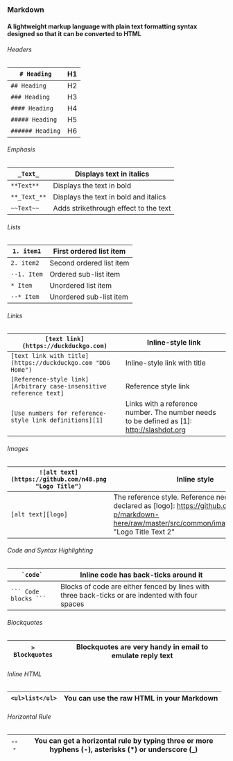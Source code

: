 ### Markdown

#### A lightweight markup language with plain text formatting syntax designed so that it can be converted to HTML

###### Headers

| `# Heading`      | H1  |
| ---------------- | --- |
| `## Heading`     | H2  |
| `### Heading`    | H3  |
| `#### Heading`   | H4  |
| `##### Heading`  | H5  |
| `###### Heading` | H6  |

###### Emphasis

| `_Text_`     | Displays text in italics              |
| ------------ | ------------------------------------- |
| `**Text**`   | Displays the text in bold             |
| `**_Text_**` | Displays the text in bold and italics |
| `~~Text~~`   | Adds strikethrough effect to the text |

###### Lists

| `1. item1`  | First ordered list item  |
| ----------- | ------------------------ |
| `2. item2`  | Second ordered list item |
| `⋅⋅1. Item` | Ordered sub-list item    |
| `* Item`    | Unordered list item      |
| `⋅⋅* Item`  | Unordered sub-list item  |

###### Links

| `[text link](https://duckduckgo.com)`                               | Inline-style link                                                                         |
| ------------------------------------------------------------------- | ----------------------------------------------------------------------------------------- |
| `[text link with title](https://duckduckgo.com "DDG Home")`         | Inline-style link with title                                                              |
| `[Reference-style link][Arbitrary case-insensitive reference text]` | Reference style link                                                                      |
| `[Use numbers for reference-style link definitions][1]`             | Links with a reference number. The number needs to be defined as [1]: http://slashdot.org |

###### Images

| `![alt text](https://github.com/n48.png "Logo Title")` | Inline style                                                                                                                                                      |
| ------------------------------------------------------ | ----------------------------------------------------------------------------------------------------------------------------------------------------------------- |
| `[alt text][logo]`                                     | The reference style. Reference need to be declared as [logo]: https://github.com/adam-p/markdown-here/raw/master/src/common/images/icon48.png "Logo Title Text 2" |

###### Code and Syntax Highlighting

| `` `code` ``            | Inline code has back-ticks around it                                                             |
| ----------------------- | ------------------------------------------------------------------------------------------------ |
| ` ``` Code blocks ``` ` | Blocks of code are either fenced by lines with three back-ticks or are indented with four spaces |

###### Blockquotes

| `> Blockquotes` | Blockquotes are very handy in email to emulate reply text |
| --------------- | --------------------------------------------------------- |

###### Inline HTML

| `<ul>list</ul>` | You can use the raw HTML in your Markdown |
| --------------- | ----------------------------------------- |

###### Horizontal Rule

| `---` | You can get a horizontal rule by typing three or more hyphens (-), asterisks (*) or underscore (_) |
| ----- | -------------------------------------------------------------------------------------------------- |
